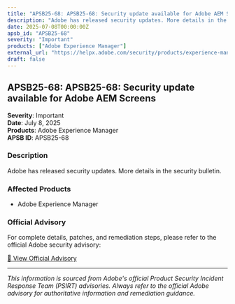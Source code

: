 ```yaml
---
title: "APSB25-68: APSB25-68: Security update available for Adobe AEM Screens"
description: "Adobe has released security updates. More details in the security bulletin."
date: 2025-07-08T00:00:00Z
apsb_id: "APSB25-68"
severity: "Important"
products: ["Adobe Experience Manager"]
external_url: "https://helpx.adobe.com/security/products/experience-manager/apsb25-68.html"
draft: false
---
```


## APSB25-68: APSB25-68: Security update available for Adobe AEM Screens

**Severity**: Important  
**Date**: July 8, 2025  
**Products**: Adobe Experience Manager  
**APSB ID**: APSB25-68

### Description

Adobe has released security updates. More details in the security bulletin.

### Affected Products

- Adobe Experience Manager


### Official Advisory

For complete details, patches, and remediation steps, please refer to the official Adobe security advisory:

[🔗 View Official Advisory](https://helpx.adobe.com/security/products/experience-manager/apsb25-68.html)

---

*This information is sourced from Adobe's official Product Security Incident Response Team (PSIRT) advisories. Always refer to the official Adobe advisory for authoritative information and remediation guidance.*
